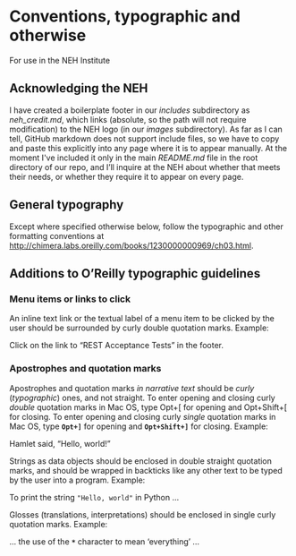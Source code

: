 # Conventions, typographic and otherwise

For use in the NEH Institute

## Acknowledging the NEH

I have created a boilerplate footer in our _includes_ subdirectory as _neh\_credit.md_, which links (absolute, so the path will not require modification) to the NEH logo (in our _images_ subdirectory). As far as I can tell, GitHub markdown does not support include files, so we have to copy and paste this explicitly into any page where it is to appear manually. At the moment I've included it only in the main _README.md_ file in the root directory of our repo, and I’ll inquire at the NEH about whether that meets their needs, or whether they require it to appear on every page.

## General typography

Except where specified otherwise below, follow the typographic and other formatting conventions at <http://chimera.labs.oreilly.com/books/1230000000969/ch03.html>.

## Additions to O’Reilly typographic guidelines

### Menu items or links to click

An inline text link or the textual label of a menu item to be clicked by the user should be surrounded by curly double quotation marks. Example:

Click on the link to “REST Acceptance Tests” in the footer. 

### Apostrophes and quotation marks

Apostrophes and quotation marks _in narrative text_ should be _curly_ (_typographic_) ones, and not straight. To enter opening and closing curly _double_ quotation marks in Mac OS, type Opt+[ for opening and Opt+Shift+[ for closing. To enter opening and closing curly _single_ quotation marks in Mac OS, type **`Opt+]`** for opening and **`Opt+Shift+]`** for closing. Example:

Hamlet said, “Hello, world!”

Strings as data objects should be enclosed in double straight quotation marks, and should be wrapped in backticks like any other text to be typed by the user into a program. Example:

To print the string `"Hello, world"` in Python …

Glosses (translations, interpretations) should be enclosed in single curly quotation marks. Example:

… the use of the **`*`** character to mean ‘everything’ …
